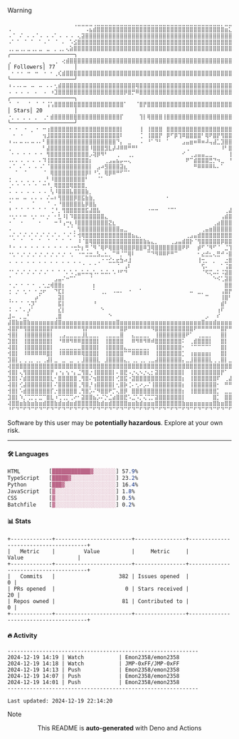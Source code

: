 > [!WARNING]
> ```
> ⠀⠀⠀⠀⠀⠀⠀⠀⠀⠀⠀⠀⠀⠀⠀⠀⠀⢀⣀⣀⣀⣀⢀⣀⣀⣀⣀⣀⣀⣀⣀⣀⣀⣀⣀⣀⣀⣀⣀⣀⣀⣀⣀⣀⣀⣀⣀⣀⣀⣀⣀⣀⣀⣀⣀⡀⣀⣀⣀⣀⡀⠀⠀⠀⠀⠀⠀⠀⠀⠀⠀⠀⠀⠀⢀⣀⣀⡀  
> ⠠⠀⠀⠀⠀⠀⠀⠀⠀⠀⠀⠀⠀⠀⠀⠀⠀⠀⠀⠀⠠⣦⣾⣿⣿⣿⣿⣿⣿⣿⣿⣿⣿⣿⣿⣿⣿⣿⣿⣿⣿⣿⣿⣿⣿⣿⣿⣿⣿⣿⣿⣿⣿⣿⣿⣿⣶⣅⠩⠖⠤⠀⠀⠀⠀⠀⠀⠀⠀⠀⠀⠀⠀⠀⠀⠠⠄⠆  
> ⠠⠈⠀⠌⠀⠄⠠⠈⠠⠀⠄⠠⠁⠠⠀⠄⠠⠀⢄⣽⣿⣿⣿⣿⣿⣿⣿⣿⣿⣿⣿⣿⣿⣿⣿⣿⣿⣿⣿⣿⣿⣿⣿⣿⣿⣿⣿⣿⣿⣿⣿⣿⣿⣿⣿⣿⣿⣿⣿⣎⠠⠄⠠⠈⠀⠄⠠⠁⠠⠀⠄⠁⠄⠠⠀⠄⠨⠅  
> ⠠⠁⠈⠀⠈⠀⠁⠀⠁⠠⠈⠀⠈⠀⠄⠀⠡⣪⣿⣿⣿⣿⣿⣿⣿⣿⣿⣿⣿⣿⣿⣿⣿⣿⣿⣿⣿⣿⣿⣿⣿⣿⣿⣿⣿⣿⣿⣿⣿⣿⣿⣿⣿⣿⣿⣿⣿⣿⣿⣿⣷⣍⢅⠈⠀⠈⠀⠈⠀⠁⠠⠈⠀⠄⠁⠠⠠⠅  
> ⢀⡀⣀⢀⡀⣀⢀⡀⣀⠀⣀⠀⡀⢀⡀⢄⣵⣿⣿⣿⣿⣿⣿⣿⣿⣿⣿⣿⣿⣿⣿⣿⣿⣿⣿⣿⣿⣿⣿⣿⣿⣿⣿⣿⣿⣿⣿⣿⣿⣿⣿⣿⣿⣿⣿⣿⣿⣿⣿⣿⣿⣿⣆⢢⡀⡀⢀⡀⣀⠀⣀⠀⣀⠀⡀⢀⢀⡆  ╭────────────────────╮
> ⢀⠀⠀⠀⠀⠀⠀⠀⠀⡀⠀⠀⢀⠀⢔⣾⣿⣿⣿⣿⣿⣿⣿⣿⣿⣿⣿⣿⣿⣿⣿⣿⣿⣿⣿⣿⣿⣿⣿⣿⣿⣿⣿⣿⣿⣿⣿⣿⣿⣿⣿⣿⣿⣿⣿⣿⣿⣿⣿⣿⣿⣿⣿⣧⠑⡀⠀⠀⠀⡀⠀⢀⠀⢀⠀⠀⢂⡂  │ Followers│ 77      │
> ⠀⠂⠐⠐⠀⠒⠀⠒⠀⠐⠀⠂⢀⢎⣾⣿⣿⣿⣿⣿⣿⣿⣿⣿⣿⣿⣿⣿⣿⣿⣿⣿⣿⣿⣿⣿⣿⣿⣿⣿⣿⣿⣿⣿⣿⣿⣿⣿⣿⣿⣿⣿⣿⣿⣿⣿⣿⣿⣿⣿⣿⣿⣿⣿⣧⠐⡀⠂⠐⠀⠂⠀⠂⠀⠂⠐⠀⡆  ╰────────────────────╯
> ⠰⠠⠠⠄⠤⠀⠤⠀⠤⠀⠄⠄⢂⣾⣿⣿⣿⣿⣿⣿⣿⣿⣿⣿⣿⣿⣿⣿⣿⣿⣿⣿⣿⢿⣿⣿⣿⣿⣿⣿⣿⣿⣿⣿⣿⣿⣿⣿⣿⣿⣿⣿⣿⣿⣿⣿⣿⣿⣿⣿⣿⣿⣿⣿⣿⣇⢢⠀⠄⠤⠠⠄⠤⠠⠀⠄⠢⠅  
> ⠠⠀⠄⠠⠀⠄⠀⠄⠀⠠⠀⠰⣹⣿⣿⣿⣿⣿⣿⣿⣿⣿⣿⣿⣿⣿⣿⣿⣿⣿⡿⣿⡛⠿⣿⣿⣿⣿⣿⣿⣿⣿⣿⣿⣿⣿⣿⣿⣿⣿⣿⣿⣿⣿⣿⣿⣿⣿⣿⣿⣿⣿⣿⣿⣿⣿⡄⠆⠀⠀⠄⠠⠀⠠⠀⠠⠠⠅  ╭────────────────────╮
> ⠈⠀⠈⠀⠀⠈⠀⠈⠀⠁⢨⢡⣿⣿⣿⣿⣿⣿⣿⣿⣿⣿⣿⣿⣿⣿⣿⣿⣿⣿⠁⠀⠀⠈⣿⡟⣿⣿⣿⣿⣿⣿⣿⣿⣿⣿⣿⣿⣿⣿⣿⣿⣿⣿⣿⣿⣿⣿⣿⣿⣿⣿⣿⣿⣿⣿⣷⠈⠀⠁⠀⠀⠁⠀⠁⠀⠁⠇  │ Stars│ 20          │
> ⠐⡀⢀⠀⡀⢀⠀⡀⠀⢀⠂⣾⣿⣿⣿⣿⣿⣿⣿⣿⣿⣿⣿⣿⣿⣿⣿⣿⣿⡏⠀⠀⠀⠀⢹⡇⢿⣿⣿⣿⢸⣿⣿⣿⣿⣿⣿⣿⣿⣿⣿⣿⣿⣿⣿⣿⣿⣿⣿⣿⣿⣿⣿⣿⣿⣿⣿⡆⠁⠀⠀⡀⢀⠀⡀⠀⡀⡆  ╰────────────────────╯
> ⠐⠀⠂⠀⠐⠀⡀⠐⠀⠒⢰⣿⣿⣿⣿⣿⣿⣿⣿⣿⣿⣿⣿⣿⣿⣿⣿⣿⣿⡇⠀⠀⠀⠀⢸⠀⢸⣿⣿⣿⠀⣿⣿⣿⣿⣿⣿⣿⣿⣿⣿⣿⣿⣿⣿⣿⣿⣿⣿⣿⣿⣿⣿⣿⣿⣿⣿⡇⠃⠐⠀⠐⠀⡀⠐⠀⠒⡂  
> ⠀⠐⠀⠐⠀⠀⠀⠀⠀⢲⣸⣿⣿⣿⣿⣿⣿⣿⣿⣿⣿⣿⣿⣿⣿⣿⣿⣿⣿⠇⠀⠀⠀⠀⢈⠀⢸⣿⣿⡟⠀⡿⠋⡿⢹⠿⣿⣿⣿⣿⠃⢿⠟⣿⡟⢻⣿⣿⣿⣿⣿⣿⣿⣿⣿⣿⣿⣏⢰⠀⠀⠀⠀⠀⠀⠀⠐⠂  
> ⠰⠠⠄⠤⠠⠄⠤⠠⠄⠃⣿⣿⣿⣿⣿⣿⣿⣿⣿⣿⣿⣿⣿⣿⣿⣿⣿⣿⠙⡄⠀⣀⠀⠀⠠⠀⠘⠁⠙⠃⠀⠁⠀⠀⠀⣠⣤⣶⠶⠿⠶⠼⢤⣼⣁⣹⣿⣿⣿⣿⣿⣿⣿⣿⣿⣿⣿⣿⠈⠀⠄⠄⠢⠄⠤⠀⠌⠇  
> ⢀⠀⠀⠀⠀⠀⠀⠀⠀⠃⣼⣿⣿⣿⣿⣿⣿⣿⣿⣿⣿⠸⣿⣿⣿⣻⣇⡼⠼⠿⠿⠛⠛⠃⠀⠀⠀⠀⠀⠀⠀⠀⠀⠀⠀⠀⢀⠀⠀⠀⠀⠀⠀⠀⠀⠸⠃⣿⣿⣿⣿⣿⣿⣿⣿⣿⣿⣿⠀⠀⠀⠀⠀⠀⠀⠀⠘⡃  
> ⠀⠂⠐⠀⠂⠐⠀⠂⠐⠀⢻⣿⣿⣿⣿⣿⣿⣿⣿⣿⣿⡠⢽⡿⠻⠃⠀⠀⢀⠀⠀⢀⡀⠀⠀⠀⠀⠀⠀⠀⠀⠀⠀⠀⠀⠊⠀⢀⣠⣤⣤⣀⣀⠀⠀⠀⠀⢸⣿⣿⣿⣿⣿⣿⣿⣿⣿⣿⠀⠀⠐⠀⠂⠐⠀⠂⠐⠆  
> ⠠⠄⠄⠠⠀⠄⠠⠀⠄⠹⢸⣿⣿⣿⣿⣿⣿⣿⣿⣿⣿⡆⠀⠀⠀⢀⣠⣤⣦⡤⠤⢄⠀⠀⠀⠀⠀⠀⠀⠀⠀⠀⠀⠀⠀⠀⠟⠉⣾⣿⣿⣿⣛⡙⠲⣀⠀⠘⠛⣿⣿⣿⣿⣿⣿⣿⣿⡧⢠⠀⠄⠠⠀⠄⠠⠀⠌⠇  
> ⠠⠈⠀⠄⠁⠠⠀⠄⠠⠁⠈⣿⣿⣿⣿⣿⣿⣿⣿⣿⣿⡇⠀⣠⠴⣻⣿⣿⣿⣽⣆⠀⠀⠀⠀⠀⠀⠀⠀⠀⠀⠀⠀⠀⠀⠀⠀⠀⠛⠿⠿⠿⠿⠧⠄⠁⠀⠀⠀⣿⣿⣿⣿⣿⣿⣿⣿⡇⠘⠀⠀⠄⠁⠀⠁⠀⠌⠅  
> ⠀⠀⠁⠀⠈⠀⠀⠀⠀⠈⠀⢿⣿⣿⣿⣿⣿⣿⣿⣿⡿⠇⠘⠡⠀⢿⡿⠿⠛⠋⠉⠁⠀⠀⠀⠀⠀⠀⠀⠀⠀⠀⠀⠀⠀⠀⠀⠀⠀⠀⠀⠀⠀⠀⠀⠀⠀⠀⠀⣧⡙⢿⣿⣿⣿⣿⣿⠁⠆⠀⠁⠈⠀⠁⠈⠀⠈⡅  
> ⢐⠀⡀⢀⠀⡀⢀⠀⡀⢀⠃⠸⣿⣿⣿⣿⣿⣿⣿⣿⠃⠀⠀⠈⠁⠀⠀⠀⠀⠀⠀⠀⠀⠀⠀⠀⠀⠀⠀⠀⠀⠀⠀⠀⠀⠀⠀⠀⠀⠀⠀⠀⠀⠀⠀⠀⠀⠀⠀⣿⣿⣤⠙⣋⣴⣿⡿⠐⡂⢀⠀⡀⢀⠀⡀⢀⠀⡆  
> ⢀⠂⠐⠀⠂⠐⠀⠂⠀⠒⠘⡀⢿⣿⣿⣿⢿⣿⣿⣿⡀⠀⠀⠀⠀⠀⠀⠀⠀⠀⠀⠀⠀⠀⠀⠀⠀⠀⠀⠀⠀⠀⠀⠀⠀⠀⠀⠀⠀⠀⠀⠀⠀⠀⠀⠀⠀⠀⢰⣿⡿⢋⣴⡙⣿⣿⠇⠠⠐⠀⠂⠐⠀⠂⠐⠀⠒⡂  
> ⠠⠀⠄⠠⠀⠄⠠⠀⠄⠠⠀⢣⠸⣿⣿⣿⣧⣿⣿⣿⣷⡀⠀⠀⠀⠀⠀⠀⠀⠀⠀⠀⠀⠀⠀⠀⠀⠀⠀⠀⠀⠀⠀⠀⠀⠀⠀⠀⠀⠀⠀⠀⠀⠀⠀⠀⠀⠀⢸⣫⣶⣿⣿⣿⣾⡏⢀⠆⠀⠠⠀⠄⠠⠀⠄⠀⠄⠆  
> ⠠⠄⠤⠀⠤⠀⠄⠄⠠⠀⠌⠤⠆⢻⣿⣿⣿⡿⣿⣯⣷⣷⡀⠀⠀⠀⠀⠀⠀⠀⠀⠀⠀⠀⠀⠀⠀⠀⠀⠀⠀⠂⠀⠀⠀⠀⠀⠀⠀⠀⠀⠀⠀⠀⠀⠀⠀⠀⢸⣿⣿⣿⣿⣿⣿⠀⠌⠠⠄⠤⠀⠤⠀⠤⠀⠄⠌⠇  
> ⠈⠀⠀⠀⠀⠀⠈⠀⠀⠀⠈⠀⠄⠘⣿⣿⣿⣿⣿⣧⡿⣿⣧⠀⠀⠀⠀⠀⠀⠀⠀⠀⠀⠀⠀⠀⠀⠀⠀⠀⠀⠀⠀⠀⠀⠀⠀⠀⠀⠀⠀⠀⠀⠀⠀⠀⠀⠀⣾⣿⣿⣿⣿⣿⣿⠀⠈⠀⠀⠀⠀⠀⠀⠀⠀⠀⠈⠅  
> ⠘⠀⠁⠈⠀⠁⠈⠀⠁⠈⠀⢈⠘⡀⢻⣿⣿⣿⣿⣿⣯⣼⣿⣧⠀⠀⠀⠀⠀⠀⠀⠀⠀⠀⠀⠀⠐⠒⠒⠀⠀⠈⠉⠁⠀⠀⠀⠀⠀⠀⠀⠀⠀⠀⠀⠀⢀⣼⣿⣿⣿⣿⣿⣿⣿⢰⠀⠈⠀⠁⠈⠀⠁⠈⠀⠁⡈⡃  
> ⠐⢂⠂⠂⠒⠀⢂⠂⠐⠂⡐⠀⠂⣃⠸⡇⠹⣿⣿⣿⣿⣿⣿⣿⣿⣄⠀⠀⠀⠀⠀⠀⠀⠀⠀⠀⠀⠀⠀⠀⠀⠀⠀⠀⠀⠀⠀⠀⠀⠀⠀⠀⠀⠀⠀⢠⣾⣿⣿⣿⣿⣿⣿⡿⠃⢀⠀⢂⠐⡀⠒⠀⠒⢀⠂⠐⠐⡂  
> ⠐⠀⠀⠐⠀⠀⠀⠀⠂⠀⠀⠀⠒⠘⢠⠒⢆⠸⣿⣿⣿⣿⣿⣿⣿⣿⣝⣆⠀⠀⠀⠀⠀⠀⠀⠀⠀⠀⠀⠀⠀⠀⠀⠀⠀⠀⠀⠀⠀⠀⠀⠀⠀⢀⣴⣿⣿⣿⣿⣿⣿⣿⣿⠀⠔⢂⠒⠀⠀⠀⠀⠂⠀⠀⠀⠐⠐⡂  
> ⠠⠀⠀⠀⠀⠀⠀⠀⠀⠀⠀⠀⠀⠀⠀⠈⠈⡀⢻⣿⣿⣿⣿⣿⣿⣿⣿⣿⣿⣤⣀⠀⠀⠀⠀⠀⠀⠀⠀⠀⠀⠀⠀⠀⠀⠀⠀⠀⠀⠀⢀⣤⣶⣿⣿⣿⣿⣿⣿⣿⣿⣿⡧⢰⠀⠀⠀⠀⠀⠀⠀⠀⠀⠀⠀⠀⠠⠅  
> ⠠⠌⠠⠁⠌⠠⠁⠌⠠⠁⠌⠠⠁⠄⠈⠠⠁⠅⢺⢿⣿⣿⣿⣿⣿⣿⣿⣿⣿⣿⣿⣿⣦⣄⡀⠀⠀⠀⠀⠀⠀⠀⠀⠀⠀⠀⢀⣠⣤⣾⣿⣿⣿⣿⣿⣿⣿⣿⣿⣿⣿⣿⡇⠄⠠⠀⠌⠠⠁⠌⠠⠁⠌⠠⠁⠄⠁⠇  
> ⠀⠈⠀⠈⠀⠀⠁⠀⠁⠀⠈⠀⠈⠀⠁⠀⠁⠀⠸⠈⣿⢿⣿⣿⣿⣿⣿⣿⣿⣿⣿⣿⣿⣿⣿⣷⣦⣄⡀⠀⠀⠀⢀⣠⣤⣾⣿⡗⠈⢻⣿⣿⣿⣿⣿⡿⣿⣿⣿⣿⣿⣿⠀⠉⠀⠁⠈⠀⠈⠀⠁⠈⠀⠀⠁⠈⠈⠅  
> ⠘⠐⠀⠂⠐⠀⠂⠐⠀⠂⠐⠀⠂⠐⠀⠂⠐⢒⡓⡆⢛⠈⠻⠈⢿⠟⢿⣿⣿⢿⣿⣿⡿⣿⣿⠿⣹⢿⣿⣿⣿⣿⣿⣿⣿⠟⠟⠀⠀⡾⠋⠈⠻⠋⠈⠀⣈⢹⣿⣿⣿⡇⢀⠃⠐⠀⠂⠐⠀⠂⠐⠀⠂⠐⠀⠂⡐⡃  
> ⠐⢂⠐⢀⠂⡐⢀⠂⡐⢀⠂⡐⢀⠂⡐⠀⢂⠀⠐⠒⣐⣒⣀⣣⣀⣂⡀⠉⠛⡈⠉⢿⠇⠀⠀⠀⠉⠙⠻⠿⠿⠟⠛⠉⠀⠀⠀⠀⠀⠂⣔⣚⣂⢄⣛⠚⠐⣿⣿⣿⣿⠀⡈⠐⢀⠂⡐⠀⢂⠐⡀⠂⡐⠀⢂⠐⢀⡃  
> ⢀⠀⡀⢀⠀⡀⢀⠀⡀⢀⠀⡀⢀⠀⡀⢀⠀⡀⢀⠀⠀⠀⠀⢀⠐⠐⣊⣂⣖⣳⠴⣸⠀⠀⠀⠀⠀⠀⠀⠀⠀⠀⠀⠀⠀⠀⠀⠀⠀⢸⢒⡀⠀⡀⠀⠀⣐⣿⣿⣿⡇⢠⠁⠀⡀⢀⠀⡀⢀⠀⡀⢀⠀⡀⢀⠀⡀⡆  
> ⠀⠀⠀⠀⠀⠀⠀⠀⠀⠀⠀⠀⠀⠀⠀⠀⠀⠀⠀⠈⠀⠁⠈⠀⠀⠀⠀⠀⠈⠀⢠⠇⠀⠀⠀⠀⠀⠀⠀⠀⠀⠀⠀⠀⠀⠀⠀⠀⠀⠀⢫⠄⠀⠀⠀⠁⢨⣿⣿⣿⠀⡌⠀⠀⠀⠀⠀⠀⠀⠀⠀⠀⠀⠀⠀⠀⠠⠅  
> ⠈⠁⠌⠠⠁⠌⠠⠁⠌⠠⠁⠈⠀⠁⠈⠄⠡⢈⣤⠥⠬⢤⠡⠄⠥⠬⠄⠡⠘⠋⠙⠀⠀⠀⠀⠀⠀⠀⠀⠀⠀⠀⠀⠀⠀⠀⠀⠀⠀⠀⠈⠫⢍⠤⠅⠨⣽⣿⣿⡏⠰⠀⠠⠁⠌⠠⠁⠌⠠⠁⠌⠠⠁⠌⠀⠡⠠⠅  
> ⠈⠀⠀⠀⠀⠀⠀⠀⠀⠀⠀⠀⣠⣤⠌⠒⠉⠁⠀⠀⠀⠈⠀⠀⠀⠀⠀⠀⠀⠀⠀⠀⠀⠀⠀⠀⠀⠀⠀⠀⠀⠀⠀⠀⠀⠀⠀⠀⠀⠀⠀⠀⠀⠑⠪⢁⣽⣿⣿⠁⠂⠀⠁⠀⠀⠀⠀⠀⠀⠀⠀⠀⠀⠀⠀⠀⠈⡅  
> ⠐⢀⠂⠐⠀⠂⠐⠀⡀⢂⣐⢾⣿⣿⡆⠀⠀⠀⠀⠀⠀⠀⡆⠀⠀⠀⠀⠀⠀⠀⠀⠀⠀⠀⠀⠀⠀⠀⠀⠀⠀⠀⠀⠀⠀⠀⠀⠀⠀⠀⠀⠀⠀⠀⠀⠀⣿⣿⠗⠠⢍⡒⣀⢂⠀⠐⠀⠂⠐⠀⠂⠐⠀⠂⠐⠀⡐⡂  
> ⢐⠀⡐⠀⢂⠐⠀⠂⣐⠖⠀⠀⠙⣏⡇⠀⠀⠀⠀⠀⠀⠀⠁⠀⢀⡀⠀⠠⠤⠄⠀⠐⠀⠀⠁⠀⠀⠀⠀⠀⠀⠀⠀⠀⠀⠀⠀⠤⠀⣀⡀⠀⠀⠀⠀⢠⣿⡟⠀⠀⠀⠀⠁⣶⣒⡒⠒⡀⠂⠐⡀⢂⠐⡀⠂⠐⣀⡃  
> ⢀⠀⠀⠀⠀⠀⠀⡴⠁⠀⠀⠀⠀⣽⡇⠀⠀⠀⠀⠀⠀⠀⠀⠀⠀⠀⠀⠀⠀⠀⠀⠀⠀⠀⠀⠀⠀⠀⠀⠀⠀⠀⠀⠀⠀⠀⠀⠀⠀⠀⠀⠉⠀⠀⠀⢸⣿⠃⠀⠀⠀⠀⠀⣳⠿⠿⣷⣤⡂⣀⠀⠀⠀⠀⠀⠀⠀⡆  
> ⠈⠁⠁⠈⠀⠡⡹⠁⠀⠀⠀⠀⠀⣯⡇⠀⠀⠀⠀⠀⠀⠀⠘⠀⠀⠀⠀⠀⠀⠀⠀⠀⠀⠀⠀⠀⠀⠀⠀⠀⠀⠀⠀⠀⠀⠀⠀⠀⠀⠀⠀⠀⠀⠀⠀⣾⠃⠀⠀⠀⠀⠀⠀⢸⢰⠀⠈⠙⠻⠮⡭⠅⠈⠁⠈⠀⠉⠅  
> ⠨⠀⠄⠁⠄⡰⠁⠀⠀⠀⠀⠀⠀⣎⡇⠀⠀⠀⠀⠀⠀⠀⠀⠀⠑⠀⠀⠀⠀⠀⠀⠀⠀⠀⠀⠀⠀⠀⠀⠀⠀⠀⠀⠀⠀⠀⠀⠀⠀⠀⠀⠀⠀⠀⢰⠏⠀⠀⠀⠀⠀⠀⠀⢸⣼⡀⠀⠀⠀⠀⠈⢯⠡⠄⠠⠁⠈⡅  
> ⣸⠤⠀⡀⣀⠃⠀⠀⠀⠀⠀⠀⢀⣿⠀⠀⠀⠀⠀⠀⠀⠀⠀⠀⠀⠀⠑⠀⠀⠀⠀⠀⠀⠀⠀⠀⠀⠀⠀⠀⠀⠀⠀⠀⠀⠀⠀⠀⠀⠀⠀⡠⠀⠀⠎⠀⠀⠀⠀⠀⠀⠀⠀⢸⡷⡄⠀⠀⠀⠀⠀⠀⠱⡀⠀⡀⢈⡆  
> ⣼⣿⣷⣶⣿⣷⣶⣶⣶⣶⣶⣶⣾⣿⣶⣶⣶⣶⣶⣶⣶⣶⣶⣶⣶⣶⣶⣶⣿⣶⣶⣶⣶⣶⣶⣶⣶⣶⣶⣶⣶⣶⣶⣶⣶⣶⣶⣶⣶⣶⣿⣶⣶⣾⣶⣶⣶⣶⣶⣶⣶⣶⣶⣾⣿⣷⣶⣶⣶⣶⣶⣶⣾⣷⣾⣶⣷⡖  
> ⢼⣿⡟⠛⢻⣿⣿⣿⣿⣿⣿⡟⠛⠛⠛⠛⠛⠛⠛⢻⡟⠛⠛⠛⠛⠛⠛⠛⠛⣿⡿⠛⠛⠛⠛⠛⠛⠻⣿⣿⣿⣿⣿⣿⣿⣿⣿⣿⠟⠛⠛⠛⠛⠛⠛⣿⡟⠛⢻⣿⣿⣿⣿⣿⣿⣿⡿⠛⠛⣿⣿⣿⣿⣿⣿⣿⣿⡗  
> ⢺⣿⡇⠀⢸⣿⣿⣿⣿⣿⣿⡇⠀⢀⣠⣀⣀⣀⣀⣸⣇⣀⣀⡀⠀⢀⣀⣀⣀⣿⠀⠀⣄⣀⣀⣀⡀⠀⢸⣿⣿⣿⣿⣿⣿⣿⠟⠁⠀⢀⣀⣀⡀⠀⠀⣿⡇⠀⢸⣿⣿⣿⣿⣿⣿⣿⡟⠀⠀⣿⣿⣿⣿⣿⣿⣿⣿⣏  
> ⣹⣿⡇⠀⢸⣿⣿⣿⣿⣿⣿⡇⠀⠘⠿⠿⠻⠿⠿⣿⣿⣿⣿⡇⠀⢸⣿⣿⣿⣿⠀⠀⠿⠻⠿⠻⠿⠾⣿⣿⣿⣿⣿⣿⣿⠅⠀⢀⣾⣿⣿⣿⡇⠀⠀⣿⡇⠀⢸⣿⣿⣿⣿⣿⣿⣿⣏⠀⠀⣿⣿⣿⣿⣿⣿⣿⣿⡧  
> ⢼⣿⡇⠀⢸⣿⣿⣿⣿⣿⣿⡇⠀⢀⣀⣀⣀⣀⣀⣿⣿⣿⣿⡇⠀⢸⣿⣿⣿⣿⣄⣀⣀⣀⣀⣀⡀⠀⢸⣿⣿⣿⣿⣿⣿⠂⠀⠈⠉⠉⠉⠉⠁⠀⠀⣿⡇⠀⢸⣿⣿⣿⣿⣿⣿⣿⣏⠀⠀⣿⣿⣿⣿⣿⣿⣿⣿⡗  
> ⢺⣿⡇⠀⠸⠿⠿⠿⠿⠿⣿⡇⠀⠸⠿⠿⠿⠿⠿⢿⣿⣿⣿⡇⠀⢸⣿⣿⣿⣿⠉⠉⠿⠿⠿⠿⠇⠀⢸⣿⣿⣿⣿⣿⣿⡁⠀⢰⣶⣶⣶⣶⡆⠀⠀⣿⡇⠀⠸⠿⠿⠿⠿⠿⠿⢿⣧⠀⠀⠿⠿⠿⠿⠿⠿⢿⣿⣏  
> ⣹⣿⡇⡀⢀⢀⡀⢀⡀⢀⣼⡇⣀⠀⣀⠀⣀⠀⡀⣸⣿⣿⣿⣇⠀⣸⣿⣿⣿⣿⣄⡀⢀⡀⢀⡀⢀⣀⣼⣿⣿⣿⣿⣿⣿⡄⣀⣸⣿⣿⣿⣿⣇⢀⢀⣿⡇⣀⠀⣀⠀⣀⢀⡀⢀⣸⣷⢀⢀⠀⣀⢀⡀⡀⢀⢸⣿⡧  
> ⢼⣿⣿⣿⣿⣿⣿⣿⣿⣿⣿⣿⣿⣿⣿⣿⣿⣿⣿⣿⣿⣿⣿⣿⣿⣿⣿⣿⣿⣿⣿⣿⣿⣿⣿⣿⣿⣿⣿⣿⣿⣿⣿⣿⣿⣿⣿⣿⣿⣿⣿⣿⣿⣿⣿⣿⣿⣿⣿⣿⣿⣿⣿⣿⣿⣿⣿⣿⣿⣿⣿⣿⣿⣿⣿⣿⣿⡗  
> ⢺⣿⡇⢄⢻⣿⣿⣿⣿⣿⣿⡟⢠⠐⡄⢢⠐⡄⣈⢻⣿⡐⢸⣿⣿⣿⣿⡇⠄⣿⣟⠠⡐⢄⠢⡐⢄⡂⣽⣿⣿⣿⣿⣿⣿⡇⠀⢸⣿⣿⣿⣿⣿⣿⣿⡟⠁⠀⠀⠀⠀⠀⢸⣿⠀⠀⣿⡇⠀⠈⢻⣿⣿⣟⠀⢸⣿⣏  
> ⣹⣿⡇⠌⣾⣿⣿⣿⣿⣿⣿⣇⠂⣿⣿⣿⣿⣿⢀⢻⣿⠌⢲⣿⣿⣿⣿⡇⢊⣿⣯⠐⣽⣿⣿⣿⣿⣿⣿⣿⣿⣿⣿⣿⣿⡆⠀⢸⣿⣿⣿⣿⣿⣿⠏⠀⢀⣼⣿⣿⡇⠀⢸⣿⠀⠀⣿⡇⠀⠀⠀⠻⣿⣯⠀⢸⣿⡧  
> ⢼⣿⡇⢊⣼⣿⣿⣿⣿⣿⣿⡇⠌⣿⣿⣿⣿⣿⢀⢻⣿⡘⢰⣿⣿⣿⣿⡇⢂⣿⡷⢈⠄⢂⠔⡠⠌⢸⣿⣿⣿⣿⣿⣿⣿⡆⠀⢸⣿⣿⣿⣿⣿⣿⠂⠀⠛⠛⠻⠛⠃⠀⢸⣿⠀⠀⣿⡇⠀⢸⡄⠀⠙⡷⠀⢸⣿⡗  
> ⢺⣿⡇⠡⣾⣿⣿⣿⣿⣿⣿⡏⡐⣿⣿⣿⣿⣿⢀⢻⣿⡡⠌⠻⣿⣿⠟⡉⢄⣿⡿⠀⣿⣿⣿⣿⣿⣿⣿⣿⣿⣿⣿⣿⣿⡆⠀⢸⣿⣿⣿⣿⣿⣿⡁⠀⣀⣀⣀⣀⡀⠀⢸⣿⠀⠀⣿⡇⠀⢸⣿⣆⠀⠈⠀⢸⣿⣏  
> ⣹⣿⡇⠱⡈⢉⡉⡉⣉⠉⣿⣇⠰⢉⢉⡉⢉⠔⠂⣽⣿⣿⣦⡡⠌⡑⣈⣴⣿⣿⣟⠡⣈⠡⡉⢌⢉⡉⣽⣿⣿⣿⣿⣿⣿⡇⠀⠀⠀⠀⠀⠀⠀⣿⡁⠀⣿⣿⣿⣿⡇⠀⢸⣿⠀⠀⣿⡇⠀⢸⣿⣿⣧⡀⠀⢸⣿⡧  
> ⢼⣿⣿⣶⣷⣷⣶⣷⣶⣾⣿⣿⣷⣾⣶⣾⣶⣾⣿⣿⣿⣿⣿⣷⣾⣶⣾⣿⣿⣿⣿⣶⣶⣷⣾⣶⣶⣶⣿⣿⣿⣿⣿⣿⣿⣷⣶⣶⣶⣶⣶⣶⣶⣿⣷⣶⣿⣿⣿⣿⣷⣶⣾⣿⣶⣶⣿⣷⣶⣾⣿⣿⣿⣷⣶⣾⣿⡗  
> ⠘⠋⠙⠉⠋⠙⠉⠋⠙⠉⠋⠙⠉⠋⠙⠉⠋⠙⠉⠋⠙⠉⠋⠙⠉⠋⠙⠉⠋⠙⠉⠋⠙⠉⠋⠙⠋⠙⠉⠋⠙⠉⠋⠙⠉⠋⠙⠉⠋⠙⠉⠋⠙⠉⠋⠙⠉⠋⠙⠉⠋⠙⠉⠋⠙⠉⠋⠙⠉⠋⠙⠉⠋⠙⠉⠋⠙⠉  
> ```
> <p>Software by this user may be <b>potentially hazardous</b>. Explore at your own risk.</p>

---

#### 🛠️ Languages
```css
HTML         [████████████▓░░░░░░░] 57.9%
TypeScript   [█████▓░░░░░░░░░░░░░░] 23.2%
Python       [███▓░░░░░░░░░░░░░░░░] 16.4%
JavaScript   [▓░░░░░░░░░░░░░░░░░░░] 1.8%
CSS          [▓░░░░░░░░░░░░░░░░░░░] 0.5%
Batchfile    [▓░░░░░░░░░░░░░░░░░░░] 0.2%
```

#### 📊 Stats
```
+-------------+------------------------+----------------+--------------------------------------+
|   Metric    |         Value          |     Metric     |                Value                 |
+-------------+------------------------+----------------+--------------------------------------+
|   Commits   |                    382 | Issues opened  |                                    0 |
| PRs opened  |                      0 | Stars received |                                   20 |
| Repos owned |                     81 | Contributed to |                                    0 |
+-------------+------------------------+----------------+--------------------------------------+
```

#### 🔥 Activity
```
------------------------------------------------------------
2024-12-19 14:19 | Watch           | Emon2358/emon2358
2024-12-19 14:18 | Watch           | JMP-0xFF/JMP-0xFF
2024-12-19 14:13 | Push            | Emon2358/emon2358
2024-12-19 14:07 | Push            | Emon2358/emon2358
2024-12-19 14:01 | Push            | Emon2358/emon2358
------------------------------------------------------------

Last updated: 2024-12-19 22:14:20
```

> [!NOTE]
> <p align="center">This README is <b>auto-generated</b> with Deno and Actions</p>